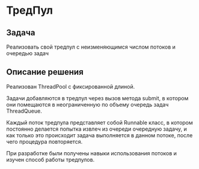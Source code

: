 # ТредПул

## Задача

Реализовать свой тредпул с неизменяющимся числом потоков и очередью задач

## Описание решения

Реализован ThreadPool с фиксированной длиной.

Задачи добавляются в тредпул через вызов метода submit, в котором они помещаются в неограниченную по объему очередь задач ThreadQueue.

Каждый поток тредпула представляет собой Runnable класс, в котором постоянно делается попытка извлеч из очереди очередную задачу, и как только это происходит задача выполняется в данном потоке, после чего процедура повторяется.

При разработке были получены навыки использования потоков и изучен способ работы тредпулов.